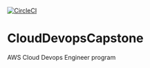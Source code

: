 [![CircleCI](https://circleci.com/gh/ThinhMDITPTIT/CloudDevopsCapstone/tree/main.svg?style=svg)](https://circleci.com/gh/ThinhMDITPTIT/CloudDevopsCapstone/tree/main)

# CloudDevopsCapstone
AWS Cloud Devops Engineer program
